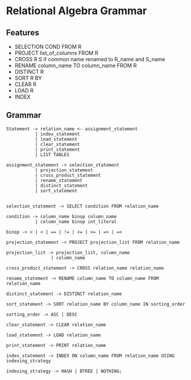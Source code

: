 # Relational Algebra Grammar

## Features
- SELECTION COND FROM R
- PROJECT list_of_columns FROM R
- CROSS R S if common name renamed to R_name and S_name
- RENAME column_name TO column_name FROM R
- DISTINCT R
- SORT R BY 
- CLEAR R
- LOAD R 
- INDEX 

## Grammar

```
Statement -> relation_name <- assignment_statement
           | index_statement
           | load_statement
           | clear_statement
           | print_statement
           | LIST TABLES

assignment_statement -> selection_statement
           | projection_statement
           | cross_product_statement
           | rename_statement
           | distinct_statement
           | sort_statement
           

selection_statement -> SELECT condition FROM relation_name

condition -> column_name binop column_name 
           | column_name binop int_literal

binop -> > | < | == | != | <= | >= | => | =< 

projection_statement -> PROJECT projection_list FROM relation_name

projection_list -> projection_list, column_name 
                 | column_name

cross_product_statement -> CROSS relation_name relation_name

rename_statement -> RENAME column_name TO column_name FROM relation_name

distinct_statement -> DISTINCT relation_name

sort_statement -> SORT relation_name BY column_name IN sorting_order

sorting_order -> ASC | DESC

clear_statement -> CLEAR relation_name

load_statement -> LOAD relation_name

print_statement -> PRINT relation_name

index_statement -> INDEX ON column_name FROM relation_name USING indexing_strategy

indexing_strategy -> HASH | BTREE | NOTHING;
```